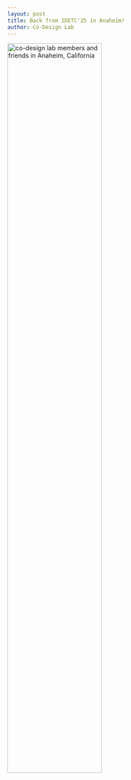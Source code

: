 ```yaml
---
layout: post
title: Back from IDETC'25 in Anaheim!
author: Co-Design Lab
---
```



<img src="https://github.com/user-attachments/assets/b57da207-f24a-41c3-8ad0-a6fb65d3cd33" alt="co-design lab members and friends in Anaheim, California" width="65%">
